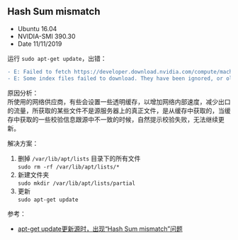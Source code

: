 ## Hash Sum mismatch

- Ubuntu 16.04
- NVIDIA-SMI 390.30
- Date 11/11/2019

运行 `sudo apt-get update`，出错：  
```diff
- E: Failed to fetch https://developer.download.nvidia.com/compute/machine-learning/repos/ubuntu1604/x86_64/Packages.gz  Hash Sum mismatch
- E: Some index files failed to download. They have been ignored, or old ones used instead.
```

原因分析：  
所使用的网络供应商，有些会设置一些透明缓存，以增加网络内部速度，减少出口的流量，所获取的某些文件不是源服务器上的真正文件，是从缓存中获取的，当缓存中获取的一些校验信息跟源中不一致的时候，自然提示校验失败，无法继续更新。  

解决方案：  

1. 删掉 `/var/lib/apt/lists` 目录下的所有文件  
   `sudo rm -rf /var/lib/apt/lists/*`  
2. 新建文件夹  
   `sudo mkdir /var/lib/apt/lists/partial`  
3. 更新  
   `sudo apt-get update`  
   
参考：  

- [apt-get update更新源时，出现“Hash Sum mismatch”问题](https://www.cnblogs.com/kevingrace/p/6083854.html)  
